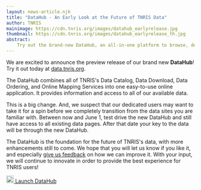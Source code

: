 ```yaml
---
layout: news-article.njk
title: "DataHub - An Early Look at the Future of TNRIS Data"
author: TNRIS
mainimage: https://cdn.tnris.org/images/datahub_earlyrelease.jpg
thumbnail: https://cdn.tnris.org/images/datahub_earlyrelease_th.jpg
abstract:
    Try out the brand-new DataHub, an all-in-one platform to browse, download, order all of our data.
---
```




<p class="lead">We are excited to announce the preview release of our brand new <strong>DataHub</strong>! Try it out today at <a href="https://data.tnris.org">data.tnris.org</a>.</p>

The DataHub combines all of TNRIS's Data Catalog, Data Download, Data Ordering, and Online Mapping Services into one easy-to-use online application. It provides information and access to all of our available data.

This is a big change. And, we suspect that our dedicated users may want to take it for a spin before we completely transition from the data sites you are familiar with. Between now and June 1, test drive the new DataHub and still have access to all existing data pages. After that date your key to the data will be through the new DataHub.

The DataHub is the foundation for the future of TNRIS's data, with more enhancements still to come.  We hope that you will let us know if you like it, and especially <a href="/contact">give us feedback</a> on how we can improve it. With your input, we will continue to innovate in order to provide the best experience for TNRIS users!

<a href="https://data.tnris.org" class="btn btn-lg btn-tnris center-block" style="width: 50%;"> <img style="width: 20px; margin-bottom: 0 !important;" src="https://cdn.tnris.org/images/baseline_view_comfy_white_36dp.png"> Launch DataHub</a>
